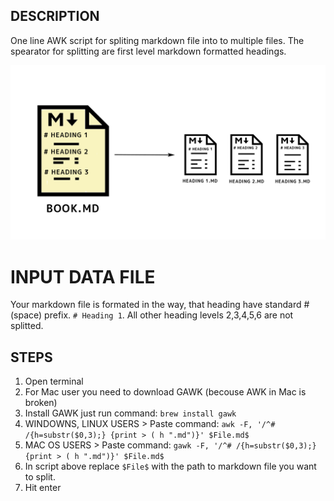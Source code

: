 ## DESCRIPTION

One line AWK script for spliting markdown file into to multiple files. The spearator for splitting are first level markdown formatted headings.

![](https://github.com/dxcore35/obs-md-header-spliter/blob/master/markdown-spliter-diagram.png)

# INPUT DATA FILE

Your markdown file is formated in the way, that heading have standard #(space) prefix. ```# Heading 1```.
All other heading levels 2,3,4,5,6 are not splitted.

## STEPS

1. Open terminal
2. For Mac user you need to download GAWK (becouse AWK in Mac is broken)
3. Install GAWK just run command: ```brew install gawk```
4. WINDOWNS, LINUX USERS > Paste command: ```awk -F, '/^# /{h=substr($0,3);} {print > ( h ".md")}' $File.md$```
5. MAC OS USERS > Paste command: ```gawk -F, '/^# /{h=substr($0,3);} {print > ( h ".md")}' $File.md$```
6. In script above replace ```$File$``` with the path to markdown file you want to split.
7. Hit enter
